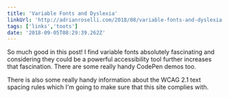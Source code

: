 ```yaml
---
title: 'Variable Fonts and Dyslexia'
linkUrl: 'http://adrianroselli.com/2018/08/variable-fonts-and-dyslexia.html'
tags: ['links','toots']
date: '2018-09-05T08:29:39.262Z'
---
```


So much good in this post! I find variable fonts absolutely fascinating and considering they could be a powerful accessibility tool further increases that fascination. There are some really handy CodePen demos too.

There is also some really handy information about the WCAG 2.1 text spacing rules which I'm going to make sure that this site complies with.
